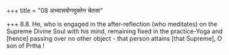 +++
title = "08 अभ्यासयोगयुक्तेन चेतसा"

+++
8.8. He, who is engaged in the after-reflection (who meditates) on the
Supreme Divine Soul with his mind, remaining fixed in the practice-Yoga
and \[hence\] passing over no other object - that person attains \[that
Supreme\], O son of Prtha !
